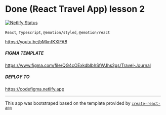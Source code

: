 # Done (React Travel App) lesson 2

[![Netlify Status](https://api.netlify.com/api/v1/badges/6b35bb9b-8468-4a98-90aa-3382205ce2d7/deploy-status)](https://app.netlify.com/sites/clever-mclean-36af59/deploys)

`React`, `Typescript`, `@emotion/styled`, `@emotion/react`

https://youtu.be/bMknfKXIFA8
##### FIGMA TEMPLATE

https://www.figma.com/file/QG4cOExkdbIbhSfWJhs2gs/Travel-Journal

##### DEPLOY TO

https://codefigma.netlify.app

---

This app was bootstraped based on the template provided by [`create-react-app`](https://github.com/facebook/create-react-app)
